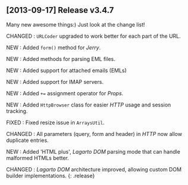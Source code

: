 ## [2013-09-17] Release v3.4.7

Many new awesome things:) Just look at the change list!

CHANGED
: `URLCoder` upgraded to work better for each part of the URL.

NEW
: Added `form()` method for *Jerry*.

NEW
: Added methods for parsing EML files.

NEW
: Added support for attached emails (EMLs)

NEW
: Added support for IMAP servers.

NEW
: Added `+=` assignment operator for *Props*.

NEW
: Added `HttpBrowser` class for easier *HTTP* usage and session tracking.

FIXED
: Fixed resize issue in `ArraysUtil`.

CHANGED
: All parameters (query, form and header) in *HTTP* now allow duplicate entries.

NEW
: Added 'HTML plus', *Lagarto DOM* parsing mode that can handle malformed HTMLs better.

CHANGED
: *Lagarto DOM* architecture improved, allowing custom DOM builder implementations.
{: .release}
